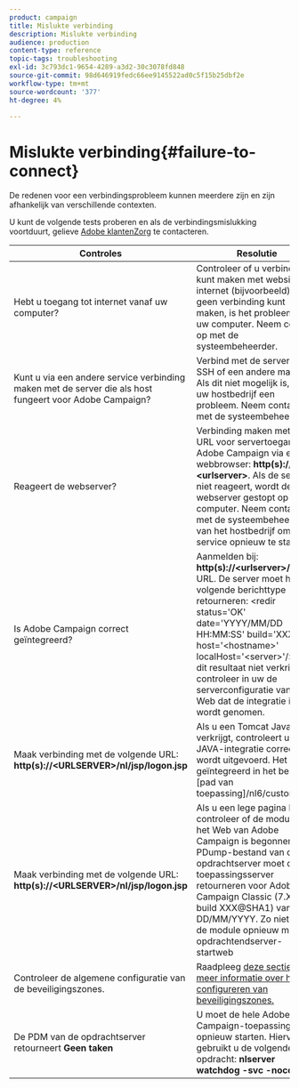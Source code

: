 ```yaml
---
product: campaign
title: Mislukte verbinding
description: Mislukte verbinding
audience: production
content-type: reference
topic-tags: troubleshooting
exl-id: 3c793dc1-9654-4289-a3d2-30c3078fd848
source-git-commit: 98d646919fedc66ee9145522ad0c5f15b25dbf2e
workflow-type: tm+mt
source-wordcount: '377'
ht-degree: 4%

---
```


# Mislukte verbinding{#failure-to-connect}

De redenen voor een verbindingsprobleem kunnen meerdere zijn en zijn afhankelijk van verschillende contexten.

U kunt de volgende tests proberen en als de verbindingsmislukking voortduurt, gelieve [Adobe klantenZorg](https://helpx.adobe.com/nl/enterprise/admin-guide.html/enterprise/using/support-for-experience-cloud.ug.html) te contacteren.



<table> 
<thead> 
<tr> 
<th>Controles<br /> </th> 
<th>Resolutie<br /> </th> 
</tr> 
</thead> 
<tbody> 
<tr> 
<td>Hebt u toegang tot internet vanaf uw computer?</td> 
<td>Controleer of u verbinding kunt maken met websites op internet (bijvoorbeeld). Als u geen verbinding kunt maken, is het probleem op uw computer. Neem contact op met de systeembeheerder.</td>
</tr>
<tr> 
<td>Kunt u via een andere service verbinding maken met de server die als host fungeert voor Adobe Campaign?</td> 
<td>Verbind met de server via SSH of een andere manier. Als dit niet mogelijk is, heeft uw hostbedrijf een probleem. Neem contact op met de systeembeheerder.</td>
</tr>
<tr> 
<td>Reageert de webserver?</td> 
<td>Verbinding maken met de URL voor servertoegang van Adobe Campaign via een webbrowser: <b>http(s):// &lt;urlserver&gt;</b>. Als de server niet reageert, wordt de webserver gestopt op de computer. Neem contact op met de systeembeheerder van het hostbedrijf om de service opnieuw te starten.</td>
</tr>
<tr> 
<td>Is Adobe Campaign correct geïntegreerd?</td> 
<td>Aanmelden bij: <b>http(s)://&lt;urlserver&gt;/r/test</b> URL. De server moet het volgende berichttype retourneren: &lt;redir status='OK' date='YYYY/MM/DD HH:MM:SS' build='XXXX' host='&lt;hostname&gt;' localHost='&lt;server&gt;'/&gt;
Als u dit resultaat niet verkrijgt, controleer in uw de serverconfiguratie van het Web dat de integratie in acht wordt genomen.</td>
</tr>
<tr> 
<td>Maak verbinding met de volgende URL: <b>http(s)://&lt;URLSERVER&gt;/nl/jsp/logon.jsp</b></td>
<td>Als u een Tomcat Java-fout verkrijgt, controleert u of de JAVA-integratie correct wordt uitgevoerd. Het is geïntegreerd in het bestand [pad van toepassing]/nl6/customer.sh</td>
</tr>
<tr> 
<td>Maak verbinding met de volgende URL: <b>http(s)://&lt;URLSERVER&gt;/nl/jsp/logon.jsp</b></td>
<td>Als u een lege pagina krijgt, controleer of de module van het Web van Adobe Campaign is begonnen. Het PDump-bestand van de opdrachtserver moet de toepassingsserver retourneren voor Adobe Campaign Classic (7.X YY.R build XXX@SHA1) van DD/MM/YYYY. Zo niet, start de module opnieuw met het opdrachtendserver-startweb</td>
</tr>
<tr>
<td>Controleer de algemene configuratie van de beveiligingszones.</td>
<td>Raadpleeg <a href="https://experienceleague.adobe.com/docs/campaign-classic/using/installing-campaign-classic/additional-configurations/configuring-campaign-server.html?lang=en#configuring-campaign-server"/>deze sectie voor meer informatie over het configureren van beveiligingszones.</a></td>
</tr>
<tr>
<td>De PDM van de opdrachtserver retourneert <b>Geen taken</b></td>
<td>U moet de hele Adobe Campaign-toepassing opnieuw starten. Hiervoor gebruikt u de volgende opdracht: <b>nlserver watchdog -svc -noconsole</b></td>
</tr>
</tbody> 
</table>
